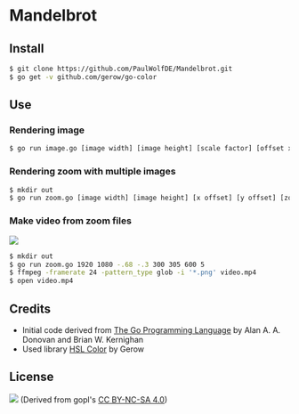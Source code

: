 # Mandelbrot

## Install

```sh
$ git clone https://github.com/PaulWolfDE/Mandelbrot.git
$ go get -v github.com/gerow/go-color
```

## Use

### Rendering image
```sh
$ go run image.go [image width] [image height] [scale factor] [offset x] [offset y] [formula iterations] [color scheme] > mandelbrot.png
```

### Rendering zoom with multiple images
```sh
$ mkdir out
$ go run zoom.go [image width] [image height] [x offset] [y offset] [zoom iterations] [scale factor] [formula iterations] [color scheme]
```

### Make video from zoom files

[<img src="https://img.shields.io/badge/Rquirement-FFMPEG-blue.svg">](https://ffmpeg.org/)

```sh
$ mkdir out
$ go run zoom.go 1920 1080 -.68 -.3 300 305 600 5
$ ffmpeg -framerate 24 -pattern_type glob -i '*.png' video.mp4
$ open video.mp4
```

## Credits

- Initial code derived from [The Go Programming Language](https://github.com/adonovan/gopl.io/) by Alan A. A. Donovan and Brian W. Kernighan
- Used library [HSL Color](https://github.com/gerow/go-color) by Gerow

## License

[<img src="https://img.shields.io/badge/License-GPL 3-important.svg">](https://gnu.org/licenses/gpl-3.0.html)
(Derived from gopl's [CC BY-NC-SA 4.0](https://creativecommons.org/licenses/by-nc-sa/4.0/))